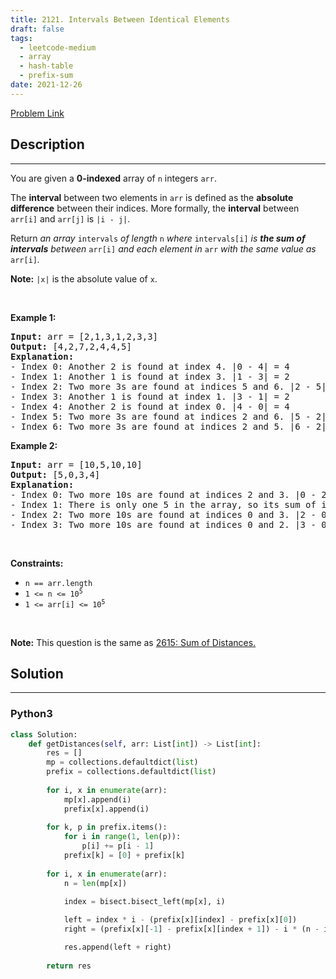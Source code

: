```yaml
---
title: 2121. Intervals Between Identical Elements
draft: false
tags: 
  - leetcode-medium
  - array
  - hash-table
  - prefix-sum
date: 2021-12-26
---
```


[Problem Link](https://leetcode.com/problems/intervals-between-identical-elements/)

## Description

---
<p>You are given a <strong>0-indexed</strong> array of <code>n</code> integers <code>arr</code>.</p>

<p>The <strong>interval</strong> between two elements in <code>arr</code> is defined as the <strong>absolute difference</strong> between their indices. More formally, the <strong>interval</strong> between <code>arr[i]</code> and <code>arr[j]</code> is <code>|i - j|</code>.</p>

<p>Return <em>an array</em> <code>intervals</code> <em>of length</em> <code>n</code> <em>where</em> <code>intervals[i]</code> <em>is <strong>the sum of intervals</strong> between </em><code>arr[i]</code><em> and each element in </em><code>arr</code><em> with the same value as </em><code>arr[i]</code><em>.</em></p>

<p><strong>Note:</strong> <code>|x|</code> is the absolute value of <code>x</code>.</p>

<p>&nbsp;</p>
<p><strong class="example">Example 1:</strong></p>

<pre>
<strong>Input:</strong> arr = [2,1,3,1,2,3,3]
<strong>Output:</strong> [4,2,7,2,4,4,5]
<strong>Explanation:</strong>
- Index 0: Another 2 is found at index 4. |0 - 4| = 4
- Index 1: Another 1 is found at index 3. |1 - 3| = 2
- Index 2: Two more 3s are found at indices 5 and 6. |2 - 5| + |2 - 6| = 7
- Index 3: Another 1 is found at index 1. |3 - 1| = 2
- Index 4: Another 2 is found at index 0. |4 - 0| = 4
- Index 5: Two more 3s are found at indices 2 and 6. |5 - 2| + |5 - 6| = 4
- Index 6: Two more 3s are found at indices 2 and 5. |6 - 2| + |6 - 5| = 5
</pre>

<p><strong class="example">Example 2:</strong></p>

<pre>
<strong>Input:</strong> arr = [10,5,10,10]
<strong>Output:</strong> [5,0,3,4]
<strong>Explanation:</strong>
- Index 0: Two more 10s are found at indices 2 and 3. |0 - 2| + |0 - 3| = 5
- Index 1: There is only one 5 in the array, so its sum of intervals to identical elements is 0.
- Index 2: Two more 10s are found at indices 0 and 3. |2 - 0| + |2 - 3| = 3
- Index 3: Two more 10s are found at indices 0 and 2. |3 - 0| + |3 - 2| = 4
</pre>

<p>&nbsp;</p>
<p><strong>Constraints:</strong></p>

<ul>
	<li><code>n == arr.length</code></li>
	<li><code>1 &lt;= n &lt;= 10<sup>5</sup></code></li>
	<li><code>1 &lt;= arr[i] &lt;= 10<sup>5</sup></code></li>
</ul>

<p>&nbsp;</p>
<p><strong>Note:</strong> This question is the same as <a href="https://leetcode.com/problems/sum-of-distances/description/" target="_blank"> 2615: Sum of Distances.</a></p>


## Solution

---
### Python3
``` py title='intervals-between-identical-elements'
class Solution:
    def getDistances(self, arr: List[int]) -> List[int]:
        res = []
        mp = collections.defaultdict(list)
        prefix = collections.defaultdict(list)
        
        for i, x in enumerate(arr):
            mp[x].append(i)
            prefix[x].append(i)
        
        for k, p in prefix.items():
            for i in range(1, len(p)):
                p[i] += p[i - 1]
            prefix[k] = [0] + prefix[k]
        
        for i, x in enumerate(arr):
            n = len(mp[x])
              
            index = bisect.bisect_left(mp[x], i)

            left = index * i - (prefix[x][index] - prefix[x][0])
            right = (prefix[x][-1] - prefix[x][index + 1]) - i * (n - index - 1)

            res.append(left + right)
        
        return res
        
```


